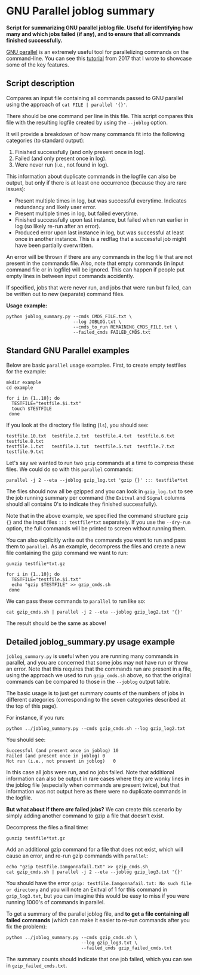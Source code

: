 # GNU Parallel joblog summary

**Script for summarizing GNU parallel joblog file. Useful for identifying how many and which jobs failed (if any), and to ensure that all commands finished successfully.**

[GNU parallel](https://git.savannah.gnu.org/cgit/parallel.git) is an extremely useful tool for parallelizing commands on the command-line. You can see this [tutorial](https://github.com/LangilleLab/microbiome_helper/wiki/Quick-Introduction-to-GNU-Parallel) from 2017 that I wrote to showcase some of the key features.

## Script description

Compares an input file containing all commands passed to GNU parallel using the approach of `cat FILE | parallel '{}'`.

There should be one command per line in this file. This script compares this file with the resulting logfile created by using the `--joblog` option.

It will provide a breakdown of how many commands fit into the following categories (to standard output):
1. Finished successfully (and only present once in log).
2. Failed (and only present once in log).
3. Were never run (i.e., not found in log).

This information about duplicate commands in the logfile can also be output, but only if there is at least one occurrence (because they are rare issues):  

* Present multiple times in log, but was successful everytime. Indicates redundancy and likely user error.
* Present multiple times in log, but failed everytime.
* Finished successfully upon last instance, but failed when run earlier in log (so likely re-run after an error).
* Produced error upon last instance in log, but was successful at least once in another instance. This is a redflag that a successful job might have been partially overwritten.  

An error will be thrown if there are any commands in the log file that are not present in the commands file. Also, note that empty commands (in input command file or in logfile) will be ignored. This can happen if people put empty lines in between input commands accidently.
 
If specified, jobs that were never run, and jobs that were run but failed, can be written out to new (separate) command files.

**Usage example:**

```
python joblog_summary.py --cmds CMDS_FILE.txt \
                         --log JOBLOG.txt \
                         --cmds_to_run REMAINING_CMDS_FILE.txt \
                         --failed_cmds FAILED_CMDS.txt
```

## Standard GNU Parallel examples

Below are basic `parallel` usage examples. First, to create empty testfiles for the example:

```
mkdir example
cd example

for i in {1..10}; do
  TESTFILE="testfile.$i.txt"
  touch $TESTFILE
 done
```

If you look at the directory file listing (`ls`), you should see:
```
testfile.10.txt  testfile.2.txt  testfile.4.txt  testfile.6.txt  testfile.8.txt
testfile.1.txt   testfile.3.txt  testfile.5.txt  testfile.7.txt  testfile.9.txt
```

Let's say we wanted to run two `gzip` commands at a time to compress these files. We could do so with this `parallel` commands:

```
parallel -j 2 --eta --joblog gzip_log.txt 'gzip {}' ::: testfile*txt
```

The files should now all be gzipped and you can look in `gzip_log.txt` to see the job running summary per command (the `Exitval` and `Signal` columns should all contains 0's to indicate they finished successfully).

Note that in the above example, we specified the command structure `gzip {}` and the input files `::: testfile*txt` separately. If you use the `--dry-run` option, the full commands will be printed to screen without running them.

You can also explicitly write out the commands you want to run and pass them to `parallel`. As an example, decompress the files and create a new file containing the gzip command we want to run:
```
gunzip testfile*txt.gz

for i in {1..10}; do
  TESTFILE="testfile.$i.txt"
  echo "gzip $TESTFILE" >> gzip_cmds.sh
 done
```

We can pass these commands to `parallel` to run like so:
```
cat gzip_cmds.sh | parallel -j 2 --eta --joblog gzip_log2.txt '{}'
```

The result should be the same as above!


## Detailed joblog_summary.py usage example

`joblog_summary.py` is useful when you are running many commands in parallel, and you are concerned that some jobs may not have run or threw an error. Note that this requires that the commands run are present in a file, using the approach we used to run `gzip_cmds.sh` above, so that the original commands can be compared to those in the `--joblog` output table.

The basic usage is to just get summary counts of the numbers of jobs in different categories (corresponding to the seven categories described at the top of this page).

For instance, if you run:
```
python ../joblog_summary.py --cmds gzip_cmds.sh --log gzip_log2.txt
```

You should see:
```
Successful (and present once in joblog)	10
Failed (and present once in joblog)	0
Not run (i.e., not present in joblog)	0
```

In this case all jobs were run, and no jobs failed. Note that additional information can also be output in rare cases where they are wonky lines in the joblog file (especially when commands are present twice), but that information was not output here as there were no duplicate commands in the logfile.

**But what about if there _are_ failed jobs?** We can create this scenario by simply adding another command to gzip a file that doesn't exist.

Decompress the files a final time:
```
gunzip testfile*txt.gz
```

Add an additional gzip command for a file that does not exist, which will cause an error, and re-run gzip commands with `parallel`:
```
echo "gzip testfile.Iamgonnafail.txt" >> gzip_cmds.sh
cat gzip_cmds.sh | parallel -j 2 --eta --joblog gzip_log3.txt '{}'
```
You should have the error `gzip: testfile.Iamgonnafail.txt: No such file or directory` and you will note an Exitval of 1 for this command in `gzip_log3.txt`, but you can imagine this would be easy to miss if you were running 1000's of commands in parallel.

To get a summary of the parallel joblog file, and **to get a file containing all failed commands** (which can make it easier to re-run commands after you fix the problem):
```
python ../joblog_summary.py --cmds gzip_cmds.sh \
                            --log gzip_log3.txt \
                            --failed_cmds gzip_failed_cmds.txt
```

The summary counts should indicate that one job failed, which you can see in `gzip_failed_cmds.txt`.
